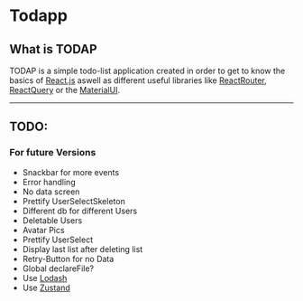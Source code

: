 # Todapp

## What is TODAP

TODAP is a simple todo-list application created in order to get to know the basics of [React.js](https://react.dev/) aswell as different useful libraries like [ReactRouter](https://reactrouter.com/en/main), [ReactQuery](https://tanstack.com/query/latest) or the [MaterialUI](https://mui.com/).

---

## TODO:

### For future Versions

- Snackbar for more events
- Error handling
- No data screen
- Prettify UserSelectSkeleton
- Different db for different Users
- Deletable Users
- Avatar Pics
- Prettify UserSelect
- Display last list after deleting list
- Retry-Button for no Data
- Global declareFile?
- Use [Lodash](https://lodash.com/)
- Use [Zustand](https://docs.pmnd.rs/zustand/getting-started/introduction)
